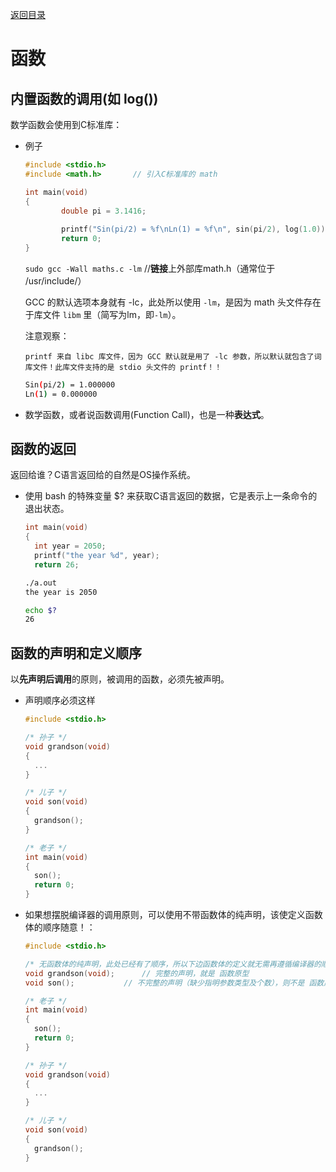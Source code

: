 [返回目录](/README.md)

函数
===========================


内置函数的调用(如 log())
----------

数学函数会使用到C标准库：
  
  - 例子
    
    ```c
    #include <stdio.h>
    #include <math.h>       // 引入C标准库的 math

    int main(void)
    {
            double pi = 3.1416;
            
            printf("Sin(pi/2) = %f\nLn(1) = %f\n", sin(pi/2), log(1.0));
            return 0;
    }
    ```
    
    `sudo gcc -Wall maths.c -lm`        //**链接**上外部库math.h（通常位于 /usr/include/）
    
    GCC 的默认选项本身就有 -lc，此处所以使用 `-lm`，是因为 math 头文件存在于库文件 `libm` 里（简写为lm，即`-lm`）。
      
      注意观察：
        
        printf 来自 libc 库文件，因为 GCC 默认就是用了 -lc 参数，所以默认就包含了词库文件！此库文件支持的是 stdio 头文件的 printf！！
    
    ```bash
    Sin(pi/2) = 1.000000
    Ln(1) = 0.000000
    ```
    
  - 数学函数，或者说函数调用(Function Call)，也是一种**表达式**。
  
  
函数的返回
----------

返回给谁？C语言返回给的自然是OS操作系统。

  - 使用 bash 的特殊变量 $? 来获取C语言返回的数据，它是表示上一条命令的退出状态。
    
    `````C
    int main(void)
    {
      int year = 2050;
      printf("the year %d", year);
      return 26;
    `````
    
    ```bash
    ./a.out
    the year is 2050
    
    echo $?
    26
    ```

函数的声明和定义顺序
----------

以**先声明后调用**的原则，被调用的函数，必须先被声明。

  - 声明顺序必须这样
    
    `````c
    #include <stdio.h>
    
    /* 孙子 */
    void grandson(void)
    {
      ...
    }
    
    /* 儿子 */
    void son(void)
    {
      grandson();
    }
    
    /* 老子 */
    int main(void)
    {
      son();
      return 0;
    }
    `````
  
  - 如果想摆脱编译器的调用原则，可以使用不带函数体的纯声明，该使定义函数体的顺序随意！：
    
    `````c
    #include <stdio.h>
    
    /* 无函数体的纯声明，此处已经有了顺序，所以下边函数体的定义就无需再遵循编译器的顺序了。其实就是顺序在此处已定！ */
    void grandson(void);      // 完整的声明，就是 函数原型
    void son();           // 不完整的声明（缺少指明参数类型及个数），则不是 函数原型
    
    /* 老子 */
    int main(void)
    {
      son();
      return 0;
    }
    
    /* 孙子 */
    void grandson(void)
    {
      ...
    }
    
    /* 儿子 */
    void son(void)
    {
      grandson();
    }
    `````
